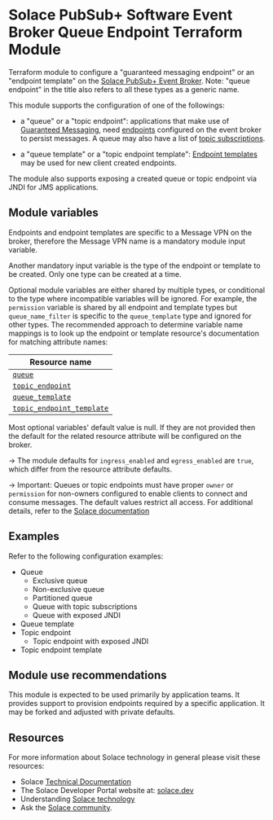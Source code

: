 # Solace PubSub+ Software Event Broker Queue Endpoint Terraform Module

Terraform module to configure a "guaranteed messaging endpoint" or an "endpoint template" on the [Solace PubSub+ Event Broker](https://solace.com/products/event-broker/). Note: "queue endpoint" in the title also refers to all these types as a generic name. 

This module supports the configuration of one of the followings:

- a "queue" or a "topic endpoint": applications that make use of [Guaranteed Messaging](https://docs.solace.com/Messaging/Guaranteed-Msg/Guaranteed-Messages.htm), need [endpoints](https://docs.solace.com/Messaging/Guaranteed-Msg/Endpoints.htm) configured on the event broker to persist messages. A queue may also have a list of [topic subscriptions](https://docs.solace.com/API/API-Developer-Guide/Adding-Topic-Subscriptio.htm).

- a "queue template" or a "topic endpoint template": [Endpoint templates](https://docs.solace.com/Messaging/Guaranteed-Msg/Endpoint-Templates.htm?Highlight=Endpoint%20templates) may be used for new client created endpoints.

The module also supports exposing a created queue or topic endpoint via JNDI for JMS applications.

## Module variables

Endpoints and endpoint templates are specific to a Message VPN on the broker, therefore the Message VPN name is a mandatory module input variable.

Another mandatory input variable is the type of the endpoint or template to be created. Only one type can be created at a time.

Optional module variables are either shared by multiple types, or conditional to the type where incompatible variables will be ignored. For example, the `permission` variable is shared by all endpoint and template types but `queue_name_filter` is specific to the `queue_template` type and ignored for other types. The recommended approach to determine variable name mappings is to look up the endpoint or template resource's documentation for matching attribute names:

| Resource name |
|---------------|
|[`queue`](https://registry.terraform.io/providers/SolaceProducts/solacebroker/latest/docs/resources/msg_vpn_queue#optional)|
|[`topic_endpoint`](https://registry.terraform.io/providers/SolaceProducts/solacebroker/latest/docs/resources/msg_vpn_topic_endpoint#optional)|
|[`queue_template`](https://registry.terraform.io/providers/SolaceProducts/solacebroker/latest/docs/resources/msg_vpn_queue_template#optional)|
|[`topic_endpoint_template`](https://registry.terraform.io/providers/SolaceProducts/solacebroker/latest/docs/resources/msg_vpn_topic_endpoint_template#optional)|

Most optional variables' default value is null. If they are not provided then the default for the related resource attribute will be configured on the broker.

-> The module defaults for `ingress_enabled` and `egress_enabled` are `true`, which differ from the resource attribute defaults.

-> Important: Queues or topic endpoints must have proper `owner` or `permission` for non-owners configured to enable clients to connect and consume messages. The default values restrict all access. For additional details, refer to the [Solace documentation](https://docs.solace.com/Messaging/Guaranteed-Msg/Configuring-Queues.htm#Configuring_Queue_Owners)

## Examples

Refer to the following configuration examples:

- Queue
    - Exclusive queue
    - Non-exclusive queue
    - Partitioned queue
    - Queue with topic subscriptions
    - Queue with exposed JNDI
- Queue template
- Topic endpoint
    - Topic endpoint with exposed JNDI
- Topic endpoint template

## Module use recommendations

This module is expected to be used primarily by application teams. It provides support to provision endpoints required by a specific application. It may be forked and adjusted with private defaults.

## Resources

For more information about Solace technology in general please visit these resources:

- Solace [Technical Documentation](https://docs.solace.com/)
- The Solace Developer Portal website at: [solace.dev](//solace.dev/)
- Understanding [Solace technology](//solace.com/products/platform/)
- Ask the [Solace community](//dev.solace.com/community/).
